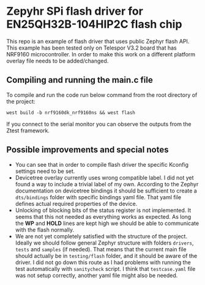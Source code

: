 # Zepyhr SPi flash driver for EN25QH32B-104HIP2C flash chip

This repo is an example of flash driver that uses public Zephyr flash API.
This example has been tested only on Telespor V3.2 board that has NRF9160 microcontroller.
In order to make this work on a different platform overlay file needs to be added/changed.


## Compiling and running the main.c file

To compile and run the code run below command from the root directory of the project:

```shell
west build -b nrf9160dk_nrf9160ns && west flash
```

If you connect to the serial monitor you can observe the outputs from the Ztest framework.


## Possible improvements and special notes

* You can see that in order to compile flash driver the specific Kconfig settings need to be set.
* Devicetree overlay currently uses wrong compatible label.
I did not yet found a way to include a trivial label of my own.
According to the Zephyr documentation on devicetree bindings it should be sufficient to create a `dts/bindings` folder with specific bindings yaml file. 
That yaml file defines actual required properties of the device.
* Unlocking of blocking bits of the status register is not implemented.
It seems that this not needed as everything works as expected.
As long the **WP** and **HOLD** lines are kept high we should be able to communicate with the flash normally.
* We are not yet completely satisfied with the structure of the project.
Ideally we should follow general Zephyr structure with folders `drivers`, `tests` and `samples` (if needed).
That means that the current main file should actually be in `testing/flash` folder, and it should be aware of the driver.
I did not go down this route as I had problems with running the test automatically with `sanitycheck` script.
I think that `testcase.yaml` file was not setup correctly, another yaml file might also be needed.
